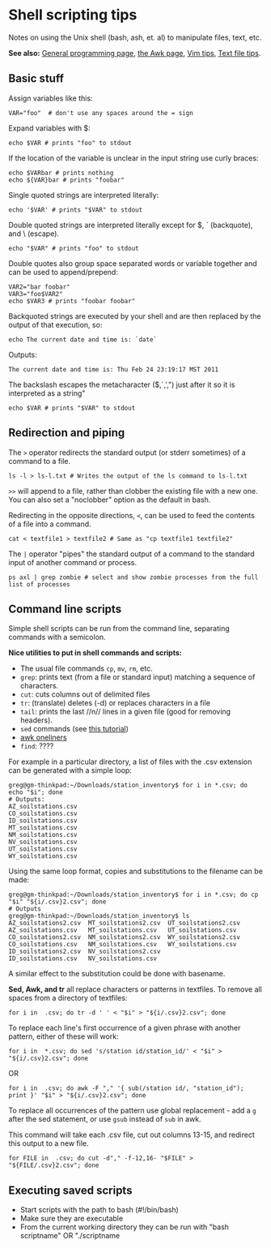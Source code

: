 # Shell scripting tips

Notes on using the Unix shell (bash, ash, et. al) to manipulate files,
text, etc.

 **See also:** [General programming page](programming.md), [the Awk page](awk.md), [Vim tips](vim_notes.md), [Text file tips](textfiles.md).

## Basic stuff

Assign variables like this:

    VAR="foo"  # don't use any spaces around the = sign 

Expand variables with $:

    echo $VAR # prints "foo" to stdout 

If the location of the variable is unclear in the input string use curly
braces:

~~~{.bash}
echo $VARbar # prints nothing
echo ${VAR}bar # prints "foobar"
~~~

Single quoted strings are interpreted literally:

~~~{.bash}
echo '$VAR' # prints "$VAR" to stdout
~~~

Double quoted strings are interpreted literally except for $, \`
(backquote), and \\ (escape).

~~~{.bash}
echo "$VAR" # prints "foo" to stdout 
~~~

Double quotes also group space separated words or variable together and
can be used to append/prepend:

~~~{.bash}
VAR2="bar foobar"
VAR3="foo$VAR2"
echo $VAR3 # prints "foobar foobar"
~~~

Backquoted strings are executed by your shell and are then replaced by
the output of that execution, so:

    echo The current date and time is: `date`

Outputs:

    The current date and time is: Thu Feb 24 23:19:17 MST 2011

The backslash escapes the metacharacter ($,\`,',") just after it so it
is interpreted as a string"

~~~{.bash}
echo $VAR # prints "$VAR" to stdout 
~~~

## Redirection and piping

The `>` operator redirects the standard output (or stderr sometimes)
of a command to a file.

    ls -l > ls-l.txt # Writes the output of the ls command to ls-l.txt

`>>` will append to a file, rather than clobber the existing file
with a new one. You can also set a "noclobber" option as the default in
bash.

Redirecting in the opposite directions, `<`, can be used to feed the
contents of a file into a command.

~~~{.bash}
cat < textfile1 > textfile2 # Same as "cp textfile1 textfile2"
~~~

The `|` operator "pipes" the standard output of a command to the
standard input of another command or process.

~~~{.bash}
ps axl | grep zombie # select and show zombie processes from the full list of processes
~~~


## Command line scripts

Simple shell scripts can be run from the command line, separating
commands with a semicolon.

 **Nice utilities to put in shell commands and scripts:**

* The usual file commands `cp`, `mv`, `rm`, etc.
* `grep`: prints text (from a file or standard input) matching a sequence of characters.
* `cut`: cuts columns out of delimited files
* `tr`: (translate) deletes (-d) or replaces characters in a file
* `tail`: prints the last //n// lines in a given file (good for removing headers).
* `sed` commands (see [this tutorial](http://www.grymoire.com/Unix/Sed.html))
* [awk oneliners](awk.md)
* `find`: ????

For example in a particular directory, a list of files with the .csv
extension can be generated with a simple loop:

~~~{.bash}
greg@gm-thinkpad:~/Downloads/station_inventory$ for i in *.csv; do echo "$i"; done
# Outputs:
AZ_soilstations.csv
CO_soilstations.csv
ID_soilstations.csv
MT_soilstations.csv
NM_soilstations.csv
NV_soilstations.csv
UT_soilstations.csv
WY_soilstations.csv
~~~

Using the same loop format, copies and substitutions to the filename can
be made:

~~~{.bash}
greg@gm-thinkpad:~/Downloads/station_inventory$ for i in *.csv; do cp "$i" "${i/.csv}2.csv"; done
# Outputs
greg@gm-thinkpad:~/Downloads/station_inventory$ ls
AZ_soilstations2.csv  MT_soilstations2.csv  UT_soilstations2.csv
AZ_soilstations.csv   MT_soilstations.csv   UT_soilstations.csv
CO_soilstations2.csv  NM_soilstations2.csv  WY_soilstations2.csv
CO_soilstations.csv   NM_soilstations.csv   WY_soilstations.csv
ID_soilstations2.csv  NV_soilstations2.csv
ID_soilstations.csv   NV_soilstations.csv
~~~

A similar effect to the substitution could be done with basename.

**Sed, Awk, and tr** all replace characters or patterns in textfiles. To remove all spaces from a directory of textfiles:

~~~{.bash}
for i in  .csv; do tr -d ' ' < "$i" > "${i/.csv}2.csv"; done
~~~

To replace each line's first occurrence of a given phrase with another pattern, either of these will work:

~~~{.bash}
for i in  *.csv; do sed 's/station id/station_id/' < "$i" >  "${i/.csv}2.csv"; done
~~~

OR  

~~~{.bash}
for i in  .csv; do awk -F "," '{ sub(/station id/, "station_id"); print }' "$i" > "${i/.csv}2.csv"; done
~~~

To replace all occurrences of the pattern use global replacement - add a `g` after the sed statement, or use `gsub` instead of `sub` in awk.

This command will take each .csv file, cut out columns 13-15, and
redirect this output to a new file.

~~~{.bash}
for FILE in  .csv; do cut -d"," -f-12,16- "$FILE" > "${FILE/.csv}2.csv"; done 
~~~

## Executing saved scripts

- Start scripts with the path to bash (#!/bin/bash)
- Make sure they are executable
- From the current working directory they can be run with "bash scriptname" OR "./scriptname
